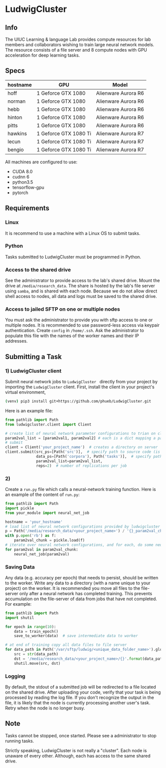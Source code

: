 # LudwigCluster

## Info

The UIUC Learning & language Lab provides compute resources for lab members and collaborators wishing to train large neural network models. 
The resource consists of a file server and 8 compute nodes with GPU acceleration for deep learning tasks.

## Specs

| hostname  |GPU                    | Model               |
|-----------|-----------------------|---------------------|
| hoff      |1 Geforce GTX 1080     | Alienware Aurora R6 |
| norman    |1 Geforce GTX 1080     | Alienware Aurora R6 |
| hebb      |1 Geforce GTX 1080     | Alienware Aurora R6 |
| hinton    |1 Geforce GTX 1080     | Alienware Aurora R6 |
| pitts     |1 Geforce GTX 1080     | Alienware Aurora R6 |
| hawkins   |1 Geforce GTX 1080 Ti  | Alienware Aurora R7 |
| lecun     |1 Geforce GTX 1080 Ti  | Alienware Aurora R7 |
| bengio    |1 Geforce GTX 1080 Ti  | Alienware Aurora R7 |

All machines are configured to use:
* CUDA 8.0
* cudnn 6
* python3.5
* tensorflow-gpu
* pytorch


## Requirements

### Linux
It is recommend to use a machine with a Linux OS to submit tasks. 

### Python
Tasks submitted to LudwigCluster must be programmed in Python.

### Access to the shared drive
See the administrator to provide access to the lab's shared drive. Mount the drive at ```/media/research_data```.
The share is hosted by the lab's file server using ```samba```, and is shared with each node. 
Because we do not allow direct shell access to nodes, all data and logs must be saved to the shared drive.

### Access to jailed SFTP on one or multiple nodes
You must ask the administrator to provide you with sftp access to one or multiple nodes.
It is recommended to use password-less access via keypair authentication. 
Create ```config``` in ```/home/.ssh```.
Ask the administrator to populate this file with the names of the worker names and their IP addresses.

## Submitting a Task

### 1) LudwigCluster client
Submit neural network jobs to ```LudwigCluster ``` directly from your project by importing the ```LudwigCluster``` client.
First, install the client in your project's virtual environment,

```bash
(venv) pip3 install git+https://github.com/phueb/LudwigCluster.git
```

Here is an example file:

```python
from pathlib import Path
from ludwigcluster.client import Client

# create list of neural network parameter configurations to trian on cluster
param2val_list = [param2val1, param2val2] # each is a dict mapping a parameter name to a value
# submit
client = Client('your_project_name')  # creates a directory on server 
client.submit(src_ps=[Path('src')],  # specify path to source code (is uploaded to worker)
              data_ps=[Path('corpora'), Path('tasks')],  # specify paths to any data (is uploaded to file server)
              param2val_list=param2val_list,
              reps=2)  # number of replications per job
```

### 2) 
Create a ```run.py``` file which calls a neural-network training function. 
Here is an example of the content of ```run.py```:

```python
from pathlib import Path
import pickle
from your_module import neural_net_job

hostname = 'your_hostname'
# load list of neural network configurations provided by ludwigcluster (saved to file server)
p = Path('/media/research_data/<your_project_name>') / '{}_param2val_chunk.pkl'.format(hostname)  
with p.open('rb') as f:
    param2val_chunk = pickle.load(f)
# iterate over neural network configurations, and for each, do some neural_net_job
for param2val in param2val_chunk:
    neural_net_job(param2val)
```

### Saving Data
Any data (e.g. accuracy per epoch) that needs to persist, should be written to the worker. 
Write any data to a directory (with a name unique to your project) on the worker.
It is recommended you move all files to the file-server only after a neural network has completed training.
This prevents accumulation on the file-server of data from jobs that have not completed. 
For example:

```python
from pathlib import Path
import shutil

for epoch in range(10):
    data = train_epoch()
    save_to_worker(data)  # save intermediate data to worker

# at end of training copy all data files to file server
for data_path in Path('/var/sftp/ludwig/<unique_data_folder_name>').glob('data*.csv'):
    src = str(data_path)
    dst = '/media/research_data/<your_project_name>/{}'.format(data_path.name)
    shutil.move(src, dst)
```

### Logging
By default, the stdout of a submitted job will be redirected to a file located on the shared drive.
After uploading your code, verify that your task is being processed by reading the log file.
If you don't recognize the output in the file, it is likely that the node is currently processing another user's task.
Retry when the node is no longer busy. 

## Note

Tasks cannot be stopped, once started. Please see a administrator to stop running tasks.

Strictly speaking, LudwigCluster is not really a "cluster". 
Each node is unaware of every other. Although, each has access to the same shared drive. 